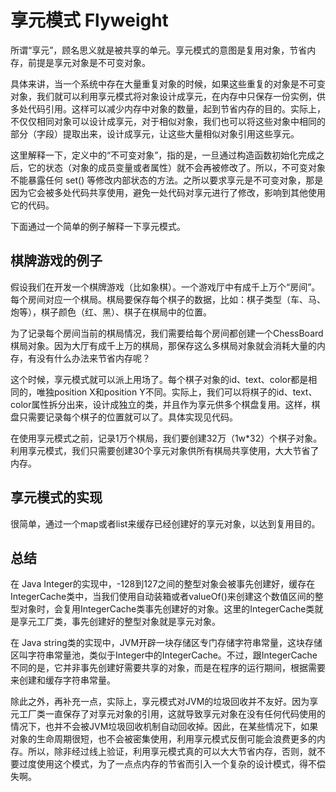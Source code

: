 # 享元模式 Flyweight

所谓“享元”，顾名思义就是被共享的单元。享元模式的意图是复用对象，节省内存，前提是享元对象是不可变对象。

具体来讲，当一个系统中存在大量重复对象的时候，如果这些重复的对象是不可变对象，我们就可以利用享元模式将对象设计成享元，在内存中只保存一份实例，供多处代码引用。这样可以减少内存中对象的数量，起到节省内存的目的。实际上，不仅仅相同对象可以设计成享元，对于相似对象，我们也可以将这些对象中相同的部分（字段）提取出来，设计成享元，让这些大量相似对象引用这些享元。

这里解释一下，定义中的“不可变对象”，指的是，一旦通过构造函数初始化完成之后，它的状态（对象的成员变量或者属性）就不会再被修改了。所以，不可变对象不能暴露任何 set() 等修改内部状态的方法。之所以要求享元是不可变对象，那是因为它会被多处代码共享使用，避免一处代码对享元进行了修改，影响到其他使用它的代码。

下面通过一个简单的例子解释一下享元模式。

## 棋牌游戏的例子

假设我们在开发一个棋牌游戏（比如象棋）。一个游戏厅中有成千上万个“房间”。每个房间对应一个棋局。棋局要保存每个棋子的数据，比如：棋子类型（车、马、炮等），棋子颜色（红、黑）、棋子在棋局中的位置。

为了记录每个房间当前的棋局情况，我们需要给每个房间都创建一个ChessBoard棋局对象。因为大厅有成千上万的棋局，那保存这么多棋局对象就会消耗大量的内存，有没有什么办法来节省内存呢？

这个时候，享元模式就可以派上用场了。每个棋子对象的id、text、color都是相同的，唯独position X和position Y不同。实际上，我们可以将棋子的id、text、color属性拆分出来，设计成独立的类，并且作为享元供多个棋盘复用。这样，棋盘只需要记录每个棋子的位置就可以了。具体实现见代码。

在使用享元模式之前，记录1万个棋局，我们要创建32万（1w*32）个棋子对象。利用享元模式，我们只需要创建30个享元对象供所有棋局共享使用，大大节省了内存。

## 享元模式的实现

很简单，通过一个map或者list来缓存已经创建好的享元对象，以达到复用目的。

## 总结

在 Java Integer的实现中，-128到127之间的整型对象会被事先创建好，缓存在IntegerCache类中，当我们使用自动装箱或者valueOf()来创建这个数值区间的整型对象时，会复用IntegerCache类事先创建好的对象。这里的IntegerCache类就是享元工厂类，事先创建好的整型对象就是享元对象。

在 Java string类的实现中，JVM开辟一块存储区专门存储字符串常量，这块存储区叫字符串常量池，类似于Integer中的IntegerCache。不过，跟IntegerCache不同的是，它并非事先创建好需要共享的对象，而是在程序的运行期间，根据需要来创建和缓存字符串常量。

除此之外，再补充一点，实际上，享元模式对JVM的垃圾回收并不友好。因为享元工厂类一直保存了对享元对象的引用，这就导致享元对象在没有任何代码使用的情况下，也并不会被JVM垃圾回收机制自动回收掉。因此，在某些情况下，如果对象的生命周期很短，也不会被密集使用，利用享元模式反倒可能会浪费更多的内存。所以，除非经过线上验证，利用享元模式真的可以大大节省内存，否则，就不要过度使用这个模式，为了一点点内存的节省而引入一个复杂的设计模式，得不偿失啊。
